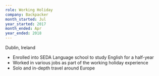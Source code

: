 ```yaml
---
role: Working Holiday
company: Backpacker
month_started: Jul
year_started: 2017
month_ended: Apr
year_ended: 2018
---
```


Dublin, Ireland

*  Enrolled into SEDA Language school to study English for a half-year
*  Worked in various jobs as part of the working holiday experience
*  Solo and in-depth travel around Europe
